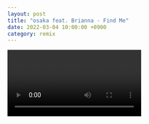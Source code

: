 ```yaml
---
layout: post
title: "osaka feat. Brianna - Find Me"
date: 2022-03-04 10:00:00 +0900
category: remix
---
```


<div class="video-container">
    <video id="player" class="video-js vjs-default-skin vjs-big-play-centered" data-json="/public/json/remix/osaka feat. Brianna - Find Me.json"></video>
</div>